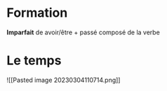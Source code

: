 # Formation 
**Imparfait** de avoir/être + passé composé de la verbe

# Le temps
![[Pasted image 20230304110714.png]]